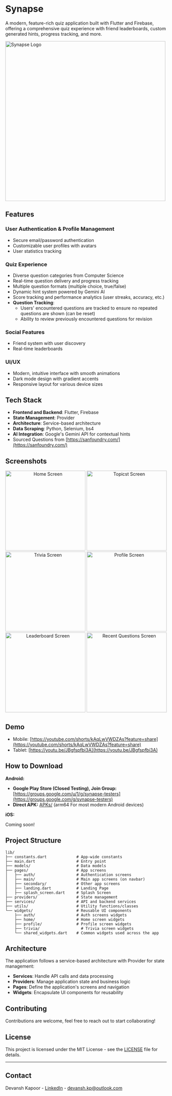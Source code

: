 # Synapse

A modern, feature-rich quiz application built with Flutter and Firebase, offering a comprehensive quiz experience with friend leaderboards, custom generated hints, progress tracking, and more.

<img src="flutter_application/assets/icons/logos/app_banner.png" alt="Synapse Logo" width="500">

## Features

### User Authentication & Profile Management

- Secure email/password authentication
- Customizable user profiles with avatars
- User statistics tracking

### Quiz Experience

- Diverse question categories from Computer Science
- Real-time question delivery and progress tracking
- Multiple question formats (multiple choice, true/false)
- Dynamic hint system powered by Gemini AI
- Score tracking and performance analytics (user streaks, accuracy, etc.)
- **Question Tracking**:
  - Users' encountered questions are tracked to ensure no repeated questions are shown (can be reset)
  - Ability to review previously encountered questions for revision

### Social Features

- Friend system with user discovery
- Real-time leaderboards

### UI/UX

- Modern, intuitive interface with smooth animations
- Dark mode design with gradient accents
- Responsive layout for various device sizes

## Tech Stack

- **Frontend and Backend**: Flutter, Firebase
- **State Management**: Provider
- **Architecture**: Service-based architecture
- **Data Scraping**: Python, Selenium, bs4
- **AI Integration**: Google's Gemini API for contextual hints
- Sourced Questions from [https://sanfoundry.com/](https://sanfoundry.com/)

## Screenshots

<div align="center">
  <img src="flutter_application/assets/screenshots/Home.png" alt="Home Screen" width="250">
  <img src="flutter_application/assets/screenshots/Search.png" alt="Topicst Screen" width="250">
  <img src="flutter_application/assets/screenshots/Trivia.png" alt="Trivia Screen" width="250">
  <img src="flutter_application/assets/screenshots/Profile.png" alt="Profile Screen" width="250">
  <img src="flutter_application/assets/screenshots/Leaderboard.png" alt="Leaderboard Screen" width="250">
  <img src="flutter_application/assets/screenshots/Recents.png" alt="Recent Questions Screen" width="250">
</div>

## Demo

* Mobile: [https://youtube.com/shorts/kAqLwVWDZAs?feature=share](https://youtube.com/shorts/kAqLwVWDZAs?feature=share)
* Tablet: [https://youtu.be/JBgfspfbi3A](https://youtu.be/JBgfspfbi3A)

## How to Download

**Android:**

* **Google Play Store (Closed Testing), Join Group:** [https://groups.google.com/u/1/g/synapse-testers](https://groups.google.com/g/synapse-testers)
* **Direct APK:** [APKs/](APKs/) (arm64 For most modern Android devices)

**iOS:**

Coming soon!

## Project Structure

```
lib/
├── constants.dart             # App-wide constants
├── main.dart                  # Entry point
├── models/                    # Data models
├── pages/                     # App screens
│   ├── auth/                  # Authentication screens
│   ├── main/                  # Main app screens (on navbar)
│   ├── secondary/             # Other app screens
│   ├── landing.dart           # Landing Page
│   ├── splash_screen.dart     # Splash Screen
├── providers/                 # State management
├── services/                  # API and backend services
├── utils/                     # Utility functions/classes
└── widgets/                   # Reusable UI components
    ├── auth/                  # Auth screens widgets
    ├── home/                  # Home screen widgets
    ├── profile/               # Profile screen widgets
    ├── trivia/                  # Trivia screen widgets
    └── shared_widgets.dart    # Common widgets used across the app
```

## Architecture

The application follows a service-based architecture with Provider for state management:

- **Services**: Handle API calls and data processing
- **Providers**: Manage application state and business logic
- **Pages**: Define the application's screens and navigation
- **Widgets**: Encapsulate UI components for reusability

## Contributing

Contributions are welcome, feel free to reach out to start collaborating!

## License

This project is licensed under the MIT License - see the [LICENSE](LICENSE) file for details.

---

## Contact

Devansh Kapoor - [LinkedIn](https://linkedin.com/in/devansh-kapoor) - devansh.kp@outlook.com
